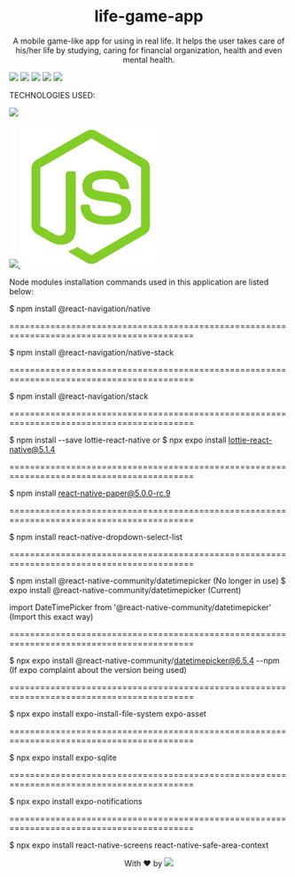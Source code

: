 <h1 align="center">life-game-app</h1>

<p align="center">A mobile game-like app for using in real life. It helps the user takes care of his/her life by studying, caring for financial organization, health and even mental health.</p>

<img src="https://img.shields.io/badge/os-Android-green" /> 
<img src="https://img.shields.io/badge/release-v1.0.0-blue" /> 
<a href="https://www.npmjs.com/"><img src="https://img.shields.io/badge/npm-v9.3.1-red" /></a> 
<a href="https://nodejs.org/en/"><img src="https://img.shields.io/badge/node.js-v.18.14.0-brightgreen" /></a> 
<img src="https://img.shields.io/badge/license-MIT-blue" />

TECHNOLOGIES USED:

<a target="_blank" href="https://developer.mozilla.org/en-US/docs/Web/JavaScript"> <img src="https://upload.wikimedia.org/wikipedia/commons/thumb/6/6a/JavaScript-logo.png/64px-JavaScript-logo.png" /> </a>

<a href="https://reactjs.org/" target="_blank"> <img src="https://upload.wikimedia.org/wikipedia/commons/thumb/a/a7/React-icon.svg/64px-React-icon.svg.png" /> </a>
<a style="size: 64px;" > <img src="https://raw.githubusercontent.com/devicons/devicon/master/icons/nodejs/nodejs-original.svg"/> </a>


Node modules installation commands used in this application are listed below:


$ npm install @react-navigation/native

==========================================================================================

$ npm install @react-navigation/native-stack

==========================================================================================

$ npm install @react-navigation/stack

==========================================================================================

$ npm install --save lottie-react-native
or
$ npx expo install lottie-react-native@5.1.4

==========================================================================================

$ npm install react-native-paper@5.0.0-rc.9

==========================================================================================

$ npm install react-native-dropdown-select-list

==========================================================================================

$ npm install @react-native-community/datetimepicker (No longer in use)
$ expo install @react-native-community/datetimepicker (Current)

import DateTimePicker from '@react-native-community/datetimepicker'
(Import this exact way)

==========================================================================================

$ npx expo install @react-native-community/datetimepicker@6.5.4 --npm
(If expo complaint about the version being used)

==========================================================================================

$ npx expo install expo-install-file-system expo-asset

==========================================================================================

$ npx expo install expo-sqlite

==========================================================================================

$ npx expo install expo-notifications

==========================================================================================

$ npx expo install react-native-screens react-native-safe-area-context


<p align="center">With ❤ by <img src=https://img.shields.io/badge/-dotExtension-black /> <p/>
